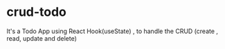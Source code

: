 # crud-todo
It's a Todo App using React Hook(useState) , to handle the CRUD (create , read, update and delete)
